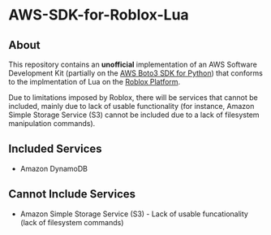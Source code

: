 # AWS-SDK-for-Roblox-Lua

## About
This repository contains an **unofficial** implementation of an AWS Software Development Kit (partially on the [AWS Boto3 SDK for Python](https://github.com/boto/boto3)) that conforms to the implmentation of Lua on the [Roblox Platform](https://roblox.com). 

Due to limitations imposed by Roblox, there will be services that cannot be included, mainly due to lack of usable functionality (for instance, Amazon Simple Storage Service (S3) cannot be included due to a lack of filesystem manipulation commands).

## Included Services
* Amazon DynamoDB

## Cannot Include Services
* Amazon Simple Storage Service (S3) - Lack of usable funcationality (lack of filesystem commands)